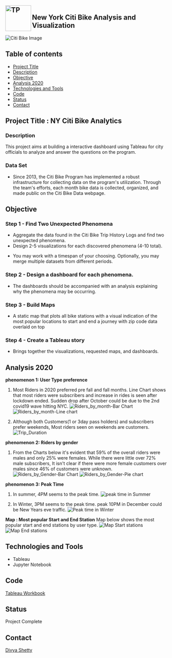 <img src="./Images/TP.png" alt="TP" align='left'  width="80" height="80"><br/>
**New York Citi Bike Analysis and Visualization**
---

![Citi Bike Image](./Images/City_bike.jpg)


## Table of contents
* [Project Title](#description)
* [Description](#description)
* [Objective](#objective)
* [Analysis 2020](#analysis-2020)
* [Technologies and Tools](#technologies-and-tools)
* [Code](#code)
* [Status](#status)
* [Contact](#contact)


## Project Title : NY Citi Bike Analytics

### Description 
This project aims at building a interactive dashboard using Tableau for city officials to analyze and answer the questions on the program.

### Data Set
- Since 2013, the Citi Bike Program has implemented a robust infrastructure for collecting data on the program's utilization. Through the team's efforts, each month bike data is collected, organized, and made public on the Citi Bike Data webpage.

## Objective

### Step 1 - Find Two Unexpected Phenomena
  - Aggregate the data found in the Citi Bike Trip History Logs and find two unexpected phenomena.
  - Design 2-5 visualizations for each discovered phenomena (4-10 total). 	      
  * You may work with a timespan of your choosing. Optionally, you may merge multiple datasets 	   from different periods.
	    
### Step 2 - Design a dashboard for each phenomena.
- The dashboards should be accompanied with an analysis explaining why the phenomena may
	   be occurring.
	

### Step 3 - Build Maps
- A static map that plots all bike stations with a visual indication of the most popular locations to start and end a journey with zip code data overlaid on top

### Step 4 - Create a Tableau story
- Brings together the visualizations, requested maps, and dashboards.

## Analysis 2020
__phenomenon 1: User Type preference__

1. Most Riders in 2020 preferred pre fall and fall months. Line Chart shows that most riders were subscribers and increase in rides is seen after lockdown ended. Sudden drop after October could be due to the 2nd covid19 wave hitting NYC.
![Riders_by_month-Bar Chart](./Images/Riders_by_month.jpg)
![Riders_by_month-Line chart](./Images/Riders_by_month_Line.jpg)

2. Although both Customers(1 or 3day pass holders) and subscribers prefer weekends, Most riders seen on weekends are customers.
![Trip_Duration](./Images/Trip_Duration_day.jpg)

__phenomenon 2: Riders by gender__

1. From the Charts below it's evident that 59% of the overall riders were males and only 25% were females. While there were little over 72% male subscribers, It isn't clear if there were more female customers over males since 46% of customers were unknown.
![Riders_by_Gender-Bar Chart](./Images/Trip_Duration_Gender.jpg)
![Riders_by_Gender-Pie chart](./Images/Riders_by_Gender.jpg)

__phenomenon 3: Peak Time__

1. In summer, 4PM seems to the peak time. 
![peak time in Summer](./Images/Summer_peak_time.jpg)

2. In Winter, 3PM seems to the peak time. peak 10PM in December could be New Years eve traffic.
![Peak time in Winter](./Images/Winter_peak_time.jpg)


__Map : Most popular Start and End Station__
Map below shows the most popular start and end stations by user type.
![Map Start stations](./Images/Most_popular_Start.jpg)
![Map End stations](./Images/Most_popular_End.jpg)


## Technologies and Tools
* Tableau
* Jupyter Notebook
	

## Code 
[Tableau Workbook](./NY-Citi-Bike-Analytics.twbx)


## Status
Project Complete


## Contact
 [Divya Shetty](https://github.com/divya-gh)
